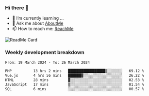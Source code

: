 ### Hi there 👋

- 🌱 I’m currently learning ...
- 💬 Ask me about [AboutMe](https://www.itzcy.com/about)
- 📫 How to reach me: [ReachMe](https://www.itzcy.com/about)

![ReadMe Card](https://github-readme-stats-ten-gilt.vercel.app/api?username=SuperChenYun&show_icons=true&title_color=fff&icon_color=79ff97&text_color=9f9f9f&bg_color=151515&hide_border=true)

### Weekly development breakdown
<!--START_SECTION:waka-->

```txt
From: 19 March 2024 - To: 26 March 2024

PHP          13 hrs 2 mins   █████████████████▒░░░░░░░   69.12 %
Vue.js       4 hrs 56 mins   ██████▓░░░░░░░░░░░░░░░░░░   26.22 %
HTML         28 mins         ▓░░░░░░░░░░░░░░░░░░░░░░░░   02.53 %
JavaScript   17 mins         ▒░░░░░░░░░░░░░░░░░░░░░░░░   01.54 %
SQL          6 mins          ░░░░░░░░░░░░░░░░░░░░░░░░░   00.57 %
```

<!--END_SECTION:waka-->
